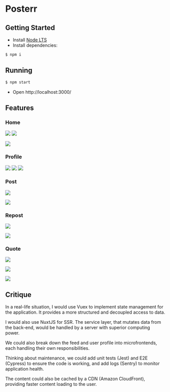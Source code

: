 # Posterr

## Getting Started

- Install [Node LTS](https://nodejs.org/en/)
- Install dependencies: 
``` bash
$ npm i
```

## Running

``` bash
$ npm start
```
- Open http://localhost:3000/

## Features

### Home
![](/src/assets/images/dark.png)
![](/src/assets/images/light.png)

![](/src/assets/images/desktop.png)

### Profile
![](/src/assets/images/user.png)
![](/src/assets/images/unfollow.png)
![](/src/assets/images/follow.png)

### Post
![](/src/assets/images/draft.png)

![](/src/assets/images/post.png)

### Repost
![](/src/assets/images/repost-action.png)

![](/src/assets/images/repost.png)

### Quote
![](/src/assets/images/quote-action.png)

![](/src/assets/images/quote-modal.png)

![](/src/assets/images/quote.png)

## Critique

In a real-life situation, I would use Vuex to implement state management for the application. It provides a more structured and decoupled access to data.

I would also use NuxtJS for SSR. The service layer, that mutates data from the back-end, would be handled by a server with superior computing power.

We could also break down the feed and user profile into microfrontends, each handling their own responsibilities.

Thinking about maintenance, we could add unit tests (Jest) and E2E (Cypress) to ensure the code is working, and add logs (Sentry) to monitor application health.

The content could also be cached by a CDN (Amazon CloudFront), providing faster content loading to the user.
